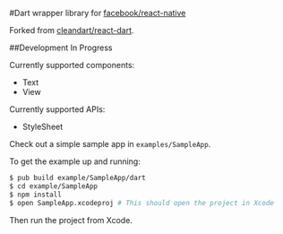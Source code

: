 #Dart wrapper library for [facebook/react-native](http://facebook.github.io/react-native/)

Forked from [cleandart/react-dart](https://github.com/cleandart/react-dart).

##Development In Progress

Currently supported components:

* Text
* View

Currently supported APIs:

* StyleSheet

Check out a simple sample app in `examples/SampleApp`.

To get the example up and running:

```sh
$ pub build example/SampleApp/dart
$ cd example/SampleApp
$ npm install
$ open SampleApp.xcodeproj # This should open the project in Xcode
```

Then run the project from Xcode.